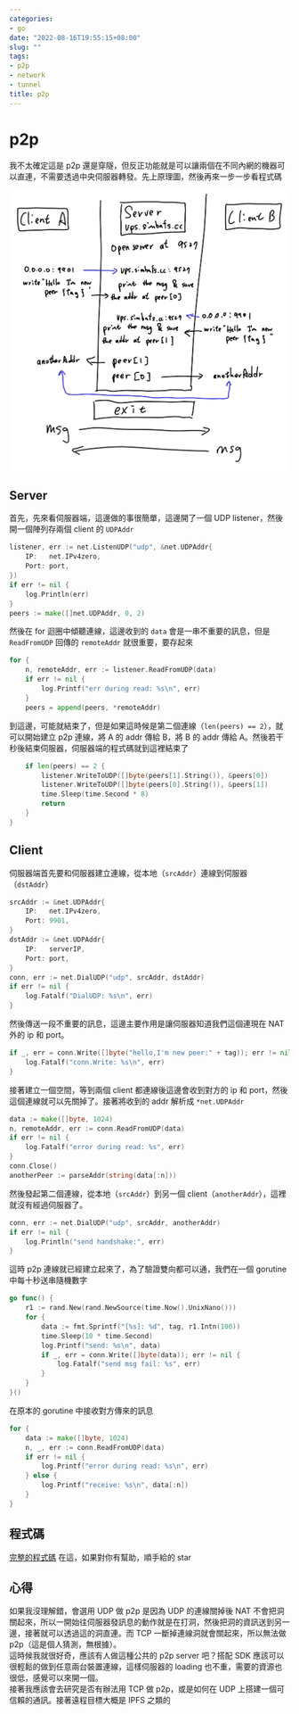 ```yaml
---
categories:
- go
date: "2022-08-16T19:55:15+08:00"
slug: ""
tags:
- p2p
- network
- tunnel
title: p2p
---
```


# p2p

我不太確定這是 p2p 還是穿隧，但反正功能就是可以讓兩個在不同內網的機器可以直連，不需要透過中央伺服器轉發。先上原理圖，然後再來一步一步看程式碼

![explain.png](https://github.com/simbafs/experiment-p2p/raw/main/explain.png)

## Server

首先，先來看伺服器端，這邊做的事很簡單，這邊開了一個 UDP listener，然後開一個陣列存兩個 client 的 `UDPAddr`

```go
listener, err := net.ListenUDP("udp", &net.UDPAddr{
	IP:   net.IPv4zero,
	Port: port,
})
if err != nil {
	log.Println(err)
}
peers := make([]net.UDPAddr, 0, 2)
```

然後在 for 迴圈中傾聽連線，這邊收到的 `data` 會是一串不重要的訊息，但是 `ReadFromUDP` 回傳的 `remoteAddr` 就很重要，要存起來

```go
for {
	n, remoteAddr, err := listener.ReadFromUDP(data)
	if err != nil {
		log.Printf("err during read: %s\n", err)
	}
	peers = append(peers, *remoteAddr)
```

到這邊，可能就結束了，但是如果這時候是第二個連線（`len(peers) == 2`），就可以開始建立 p2p 連線，將 A 的 addr 傳給 B，將 B 的 addr 傳給 A。然後若干秒後結束伺服器，伺服器端的程式碼就到這裡結束了

```go
	if len(peers) == 2 {
		listener.WriteToUDP([]byte(peers[1].String()), &peers[0])
		listener.WriteToUDP([]byte(peers[0].String()), &peers[1])
		time.Sleep(time.Second * 8)
		return
	}
}
```

## Client

伺服器端首先要和伺服器建立連線，從本地（`srcAddr`）連線到伺服器（`dstAddr`）

```go
srcAddr := &net.UDPAddr{
	IP:   net.IPv4zero,
	Port: 9901,
}
dstAddr := &net.UDPAddr{
	IP:   serverIP,
	Port: port,
}
conn, err := net.DialUDP("udp", srcAddr, dstAddr)
if err != nil {
	log.Fatalf("DialUDP: %s\n", err)
}
```

然後傳送一段不重要的訊息，這邊主要作用是讓伺服器知道我們這個連現在 NAT 外的 ip 和 port。

```go
if _, err = conn.Write([]byte("hello,I'm new peer:" + tag)); err != nil {
	log.Fatalf("conn.Write: %s\n", err)
}
```

接著建立一個空間，等到兩個 client 都連線後這邊會收到對方的 ip 和 port，然後這個連線就可以先關掉了。接著將收到的 addr 解析成 `*net.UDPAddr`

```go
data := make([]byte, 1024)
n, remoteAddr, err := conn.ReadFromUDP(data)
if err != nil {
	log.Fatalf("error during read: %s", err)
}
conn.Close()
anotherPeer := parseAddr(string(data[:n]))
```

然後發起第二個連線，從本地（`srcAddr`）到另一個 client（`anotherAddr`），這裡就沒有經過伺服器了。

```go
conn, err := net.DialUDP("udp", srcAddr, anotherAddr)
if err != nil {
	log.Println("send handshake:", err)
}
```

這時 p2p 連線就已經建立起來了，為了驗證雙向都可以通，我們在一個 gorutine 中每十秒送串隨機數字

```go
go func() {
	r1 := rand.New(rand.NewSource(time.Now().UnixNano()))
	for {
		data := fmt.Sprintf("[%s]: %d", tag, r1.Intn(100))
		time.Sleep(10 * time.Second)
		log.Printf("send: %s\n", data)
		if _, err = conn.Write([]byte(data)); err != nil {
			log.Fatalf("send msg fail: %s", err)
		}
	}
}()
```

在原本的 gorutine 中接收對方傳來的訊息

```go
for {
	data := make([]byte, 1024)
	n, _, err := conn.ReadFromUDP(data)
	if err != nil {
		log.Printf("error during read: %s\n", err)
	} else {
		log.Printf("receive: %s\n", data[:n])
	}
}
```

## 程式碼

[完整的程式碼](https://github.com/simbafs/experiment-p2p) 在這，如果對你有幫助，順手給的 star

## 心得

如果我沒理解錯，會選用 UDP 做 p2p 是因為 UDP 的連線關掉後 NAT 不會把洞關起來，所以一開始往伺服器發訊息的動作就是在打洞，然後把洞的資訊送到另一邊，接著就可以透過這的洞直連。而 TCP 一斷掉連線洞就會關起來，所以無法做 p2p（這是個人猜測，無根據）。  
這時候我就很好奇，應該有人做這種公共的 p2p server 吧？搭配 SDK 應該可以很輕鬆的做到任意兩台裝置連線，這樣伺服器的 loading 也不重，需要的資源也很低，感覺可以來開一個。  
接著我應該會去研究是否有辦法用 TCP 做 p2p，或是如何在 UDP 上搭建一個可信賴的通訊。接著遠程目標大概是 IPFS 之類的
